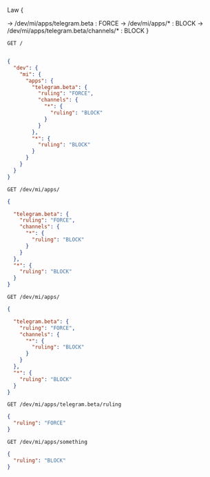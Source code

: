 Law {

 -> /dev/mi/apps/telegram.beta : FORCE
 -> /dev/mi/apps/* : BLOCK
 -> /dev/mi/apps/telegram.beta/channels/* : BLOCK
}


`GET /`

```json

{
  "dev": {
    "mi": {
      "apps": {
        "telegram.beta": {
          "ruling": "FORCE",
          "channels": {
            "*": {
              "ruling": "BLOCK"
            }
          }
        },
        "*": {
          "ruling": "BLOCK"
        }
      }
    }
  }
}

```

`GET /dev/mi/apps/`

```json
{

  "telegram.beta": {
    "ruling": "FORCE",
    "channels": {
      "*": {
        "ruling": "BLOCK"
      }
    }
  },
  "*": {
    "ruling": "BLOCK"
  }
}
```


`GET /dev/mi/apps/`

```json
{

  "telegram.beta": {
    "ruling": "FORCE",
    "channels": {
      "*": {
        "ruling": "BLOCK"
      }
    }
  },
  "*": {
    "ruling": "BLOCK"
  }
}
```

`GET /dev/mi/apps/telegram.beta/ruling`

```json
{
  "ruling": "FORCE"
}
```

`GET /dev/mi/apps/something`

```json
{
  "ruling": "BLOCK"
}
```
